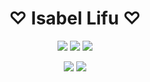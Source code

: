 <h1 align="center">♡ Isabel Lifu ♡</h1>

<p align="center">
  <a href="https://github.com/Isabel-Lifu-211207-XPrado"><img src="https://gpvc.arturio.dev/Isabel-Lifu-211207-XPrado"></a> <!--Profile views-->
  <a href="mailto:ba004745@bac.qld.edu.au"><img src="https://img.shields.io/badge/Contact_me-here-purple.svg"></a> <!--Contact-->
  <a href="https://github.com/TurnipGuy30"><img src="https://img.shields.io/badge/Shoutout%20to-TurnipGuy30-navy"></a> <!--Shoutout-->
</p>

<p align="center">
  <a href=""><img src="https://hacked-github-stat-trophies.vercel.app/?username=Isabel-Lifu-211207-XPrado&column=4&title=AllSuperRank,MultiLanguage,Commit,Stars,Followers,PullRequest,Repositories,Issues&theme=dracula"></a> <!--Trophies-->
  <img src="https://github-readme-stats.vercel.app/api?username=Isabel-Lifu-211207-XPrado
&show_icons=true&locale=en&theme=tokyonight"> <!--Stats-->
</p>


<!--
  ~ README created by @TurnipGuy30 ~ Find me at GitHub.com/TurnipGuy30 ~ 
  ~ SPECIAL THANKS TO TurnipGuy30 FOR CREATING MY PROFILE'S README FILE ~
  ~ YOU'RE WELCOME!! (lol it's a chat now)
-->
